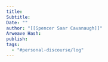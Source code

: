 ```yaml
---
title: 
Subtitle: 
Date: ""
author: "[[Spencer Saar Cavanaugh]]"
Arweave Hash: 
publish: 
tags:
  - "#personal-discourse/log"
---
```

